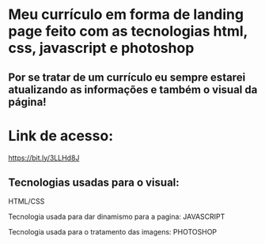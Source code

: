 # Meu currículo em forma de landing page feito com as tecnologias html, css, javascript e photoshop
## Por se tratar de um currículo eu sempre estarei atualizando as informações e também o visual da página!

# Link de acesso:
https://bit.ly/3LLHd8J

## Tecnologias usadas para o visual:
HTML/CSS

Tecnologia usada para dar dinamismo para a pagina:
JAVASCRIPT

Tecnologia usada para o tratamento das imagens:
PHOTOSHOP
